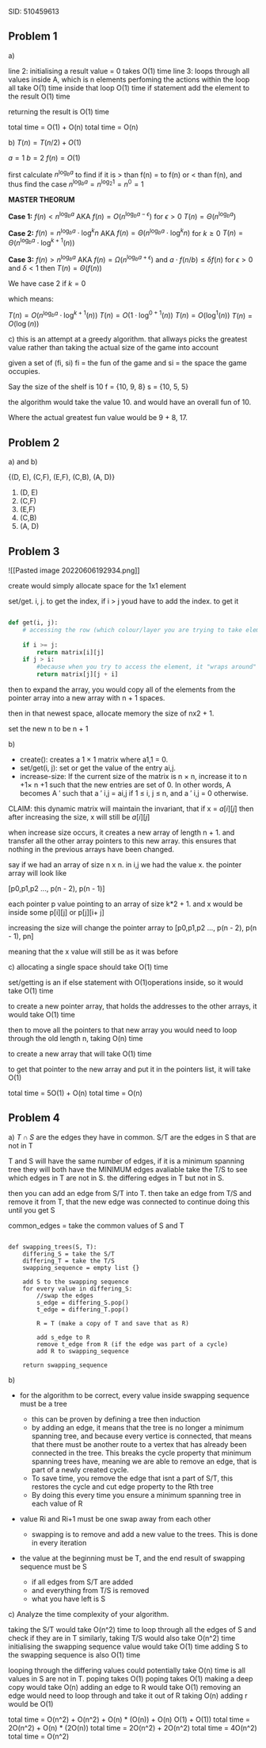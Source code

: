 SID: 510459613

## Problem 1
a)

line 2: initialising a result value = 0 takes O(1) time
line 3: loops through all values inside A, which is n elements perfoming the actions within the loop all take O(1) time
	inside that loop O(1) time if statement
		add the element to the result O(1) time

returning the result is O(1) time

total time = O(1) + O(n) 
total time = O(n) 

b)
$T(n) = T(n/2) + O(1)$ 

$a =1$
$b =2$
$f(n) =O(1)$

first calculate $n^{\log_b a}$ to find if it is > than f(n) = to f(n) or < than f(n), and thus find the case
$n^{\log_b a} = n^{\log_2 1}= n^0 = 1$

**MASTER THEORUM**

**Case 1:** $f(n) < n^{\log_b a}$                   AKA           $f(n) = O(n^{\log_b a - \epsilon})$ for $\epsilon > 0$
	$T(n) = \Theta(n^{\log_b a})$

**Case 2:** $f(n) = n^{\log_b a} \cdot \log^k n$        AKA          $f(n) = \Theta(n^{\log_b a} \cdot \log^k n)$ for $k  \ge 0$
	$T(n) = \Theta(n^{\log_b a} \cdot \log^{k + 1}(n))$

**Case 3:** $f(n) > n^{\log_b a}$                   AKA          $f(n) = \Omega(n^{\log_b a + \epsilon})$ and $a \cdot f(n/b) \le \delta f(n)$ for  $\epsilon > 0$ and $\delta < 1$ then
	$T(n) = \Theta(f(n))$

We have case 2 if $k = 0$

which means:

$T(n) = O(n^{\log_b a} \cdot \log^{k + 1}(n))$
$T(n) = O(1 \cdot \log^{0 + 1}(n))$
$T(n) = O(\log^{1}(n))$
$T(n) = O(\log(n))$

c)
this is an attempt at a greedy algorithm. that allways picks the greatest value rather than taking the actual size of the game into account

given a set of (fi, si) fi = the fun of the game and si = the space the game occupies.  

Say the size of the shelf is 10 
f = {10, 9, 8}
s = {10, 5, 5}

the algorithm would take the value 10. and would have an overall fun of 10.

Where the actual greatest fun value would be 9 + 8, 17.

## Problem 2
a) and b)

{(D, E), (C,F), (E,F), (C,B), (A, D)}

1. (D, E)
2. (C,F)
3. (E,F)
4. (C,B)
5. (A, D)

## Problem 3

![[Pasted image 20220606192934.png]]

create would simply allocate space for the 1x1 element

set/get. i, j. to get the index, 
if i > j youd have to add the index. to get it

```python

def get(i, j):
	# accessing the row (which colour/layer you are trying to take elements from)
	
	if i >= j:
		return matrix[i][j]
	if j > i:
		#because when you try to access the element, it "wraps around" and thus you need to skip over the initial row elements to get to the one you want
		return matrix[j][j + i]
```

then to expand the array, you would copy all of the elements from the pointer array into a new array with n + 1 spaces. 

then in that newest space, allocate memory the size of nx2 + 1. 

set the new n to be n + 1

b) 
- create(): creates a 1 × 1 matrix where a1,1 = 0. 
- set/get(i, j): set or get the value of the entry ai,j.
- increase-size: If the current size of the matrix is n × n, increase it to n +1× n +1 such that the new entries are set of 0. In other words, A becomes A ′ such that a ′ i,j = ai,j if 1 ≤ i, j ≤ n, and a ′ i,j = 0 otherwise.

CLAIM: this dynamic matrix will maintain the invariant, that if x = $a[i][j]$ then after increasing the size, x will still be $a[i][j]$

when increase size occurs, it creates a new array of length n + 1. and transfer all the other array pointers to this new array. this ensures that nothing in the previous arrays have been changed.

say if we had an array of size n x n. in i,j we had the value x.
the pointer array will look like

[p0,p1,p2 ..., p(n - 2), p(n - 1)]

each pointer p value pointing to an array of size k\*2 + 1. and x would be inside some p\[i]\[j] or p\[j]\[i+ j]

increasing the size will change the pointer array to 
[p0,p1,p2 ..., p(n - 2), p(n - 1), pn]

meaning that the x value will still be as it was before

c)
allocating a single space should take O(1) time

set/getting is an if else statement with O(1)operations inside, so it would take O(1) time

to create a new pointer array, that holds the addresses to the other arrays, it would take O(1) time

then to move all the pointers to that new array you would need to loop through the old length n, taking O(n) time

to create a new array that will take O(1) time

to get that pointer to the new array and put it in the pointers list, it will take O(1)

total time = 5O(1) + O(n)
total time = O(n)

## Problem 4
a)
$T \cap S$ are the edges they have in common.
S/T are the edges in S that are not in T


T and S will have the same number of edges, if it is a minimum spanning tree they will both have the MINIMUM edges avaliable
take the T/S to see which edges in T are not in S. the differing edges in T but not in S.

then you can add an edge from S/T into T.
then take an edge from T/S and remove it from T, that the new edge was connected to
continue doing this until you get S


common_edges = take the common values of S and T
```pseudocode

def swapping_trees(S, T):
	differing_S = take the S/T
	differing_T = take the T/S
	swapping_sequence = empty list {}
	
	add S to the swapping sequence
	for every value in differing_S:
		//swap the edges
		s_edge = differing_S.pop()
		t_edge = differing_T.pop()
		
		R = T (make a copy of T and save that as R)
		
		add s_edge to R
		remove t_edge from R (if the edge was part of a cycle)
		add R to swapping_sequence
	
	return swapping_sequence
```

b)
- for the algorithm to be correct, every value inside swapping sequence must be a tree
	- this can be proven by defining a tree then induction
	- by adding an edge, it means that the tree is no longer a minimum spanning tree, and because every vertice is connected, that means that there must be another route to a vertex that has already been connected in the tree. This breaks the cycle property that minimum spanning trees have, meaning we are able to remove an edge, that is part of a newly created cycle.
	- To save time, you remove the edge that isnt a part of S/T, this restores the cycle and cut edge property to the Rth tree
	- By doing this every time you ensure a minimum spanning tree in each value of R

- value Ri and Ri+1 must be one swap away from each other
	- swapping is to remove and add a new value to the trees. This is done in every iteration
- the value at the beginning must be T, and the end result of swapping sequence must be S
	- if all edges from S/T are added
	- and everything from T/S is removed
	- what you have left is S

c) Analyze the time complexity of your algorithm.

taking the S/T would take O(n^2) time to loop through all the edges of S 
and check if they are in T
similarly, taking T/S would also take O(n^2) time
initialising the swapping sequence value would take O(1) time
adding S to the swapping sequence is also O(1) time

looping through the differing values could potentially take O(n) time is all values in S are not in T.
	poping takes O(1)
	poping takes O(1)
	making a deep copy would take O(n)
	adding an edge to R would take O(1)
	removing an edge would need to loop through and take it out of R taking O(n)
	adding r would be O(1)

total time =  O(n^2) + O(n^2) + O(n) * (O(n)) + O(n) O(1) +  O(1))
total time =  2O(n^2) + O(n) * (2O(n))
total time =  2O(n^2) + 2O(n^2)
total time =  4O(n^2)
total time =  O(n^2)
